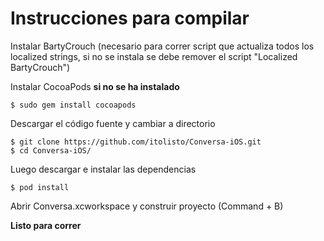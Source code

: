 Instrucciones para compilar
==============

Instalar BartyCrouch (necesario para correr script que actualiza todos los localized strings, si no se instala se debe remover el script "Localized BartyCrouch")

Instalar CocoaPods **si no se ha instalado**

    $ sudo gem install cocoapods

Descargar el código fuente y cambiar a directorio

    $ git clone https://github.com/itolisto/Conversa-iOS.git
    $ cd Conversa-iOS/

Luego descargar e instalar las dependencias

    $ pod install

Abrir Conversa.xcworkspace y construir proyecto (Command + B)

**Listo para correr**
